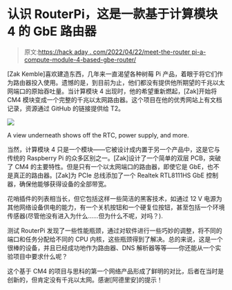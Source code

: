 # 认识 RouterPi，这是一款基于计算模块 4 的 GbE 路由器

> 原文:[https://hack aday . com/2022/04/22/meet-the-router pi-a-compute-module-4-based-gbe-router/](https://hackaday.com/2022/04/22/meet-the-routerpi-a-compute-module-4-based-gbe-router/)

[Zak Kemble]喜欢建造东西，几年来一直渴望各种树莓 Pi 产品，着眼于将它们作为路由器投入使用。遗憾的是，到目前为止，他们都没有提供他所期望的千兆以太网端口的原始吞吐量。当计算模块 4 出现时，他的希望重新燃起，[Zak]开始将 CM4 模块变成一个完整的千兆以太网路由器。这个项目在他的优秀网站上有文档记录，资源通过 GitHub 的链接提供给 T2。

[![](../Images/54fb8cf0e9aa871af49c904026da1c86.png)](https://hackaday.com/wp-content/uploads/2022/04/RouterPi-Bottom.jpg)

A view underneath shows off the RTC, power supply, and more.

当然，计算模块 4 只是一个模块——它被设计成内置于另一个产品中，这是它与传统的 Raspberry Pi 的众多区别之一。[Zak]设计了一个简单的双层 PCB，突破了 CM4 的主要特性。但是只有一个以太网端口的路由器，即使它是 GbE，也不是真正的路由器。[Zak]为 PCIe 总线添加了一个 Realtek RTL8111HS GbE 控制器，确保他能够获得设备的全部带宽。

花哨插件的列表相当长，但它包括这样一些简洁的黑客技术，如通过 12 V 电源为其他网络设备供电的能力，有一个关机按钮和一个硬复位按钮，甚至包括一个环境传感器(尽管他没有进入为什么……但为什么不呢，对吗？).

测试 RouterPi 发现了一些性能瓶颈，通过对软件进行一些巧妙的调整，将不同的端口和任务分配给不同的 CPU 内核，这些瓶颈得到了解决。总的来说，这是一个很棒的设备，并且已经成功地作为路由器、DNS 解析器等等——你还能从一个实验项目中要求什么呢？

这个基于 CM4 的项目与思科的第一个网络产品形成了鲜明的对比，后者在当时是创新的，但肯定没有千兆以太网。感谢[阿德里安]的提示！